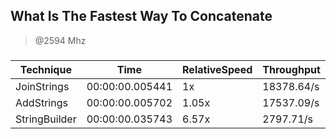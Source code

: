 
What Is The Fastest Way To Concatenate
--------------------------------------
> @2594 Mhz


### 


|Technique    |Time           |RelativeSpeed|Throughput|
|-------------|---------------|-------------|----------|
|JoinStrings  |00:00:00.005441|1x           |18378.64/s|
|AddStrings   |00:00:00.005702|1.05x        |17537.09/s|
|StringBuilder|00:00:00.035743|6.57x        |2797.71/s |




